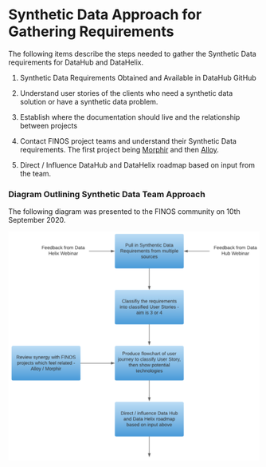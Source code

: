 # Synthetic Data Approach for Gathering Requirements

The following items describe the steps needed to gather the Synthetic Data requirements for DataHub and DataHelix.

1. Synthetic Data Requirements Obtained and Available in DataHub GitHub

2. Understand user stories of the clients who need a synthetic data solution or have a synthetic data problem.

3. Establish where the documentation should live and the relationship between projects

4. Contact FINOS project teams and understand their Synthetic Data requirements. The first project being [Morphir](https://github.com/finos/morphir) and then [Alloy](https://github.com/finos/alloy).

5. Direct / Influence DataHub and DataHelix roadmap based on input from the team.

### Diagram Outlining Synthetic Data Team Approach

The following diagram was presented to the FINOS community on 10th September 2020.

<img src="images/synthetic-data-requirements-gathering.png" width="650" />